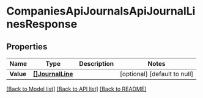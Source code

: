 # CompaniesApiJournalsApiJournalLinesResponse

## Properties
Name | Type | Description | Notes
------------ | ------------- | ------------- | -------------
**Value** | [**[]JournalLine**](journalLine.md) |  | [optional] [default to null]

[[Back to Model list]](../README.md#documentation-for-models) [[Back to API list]](../README.md#documentation-for-api-endpoints) [[Back to README]](../README.md)


